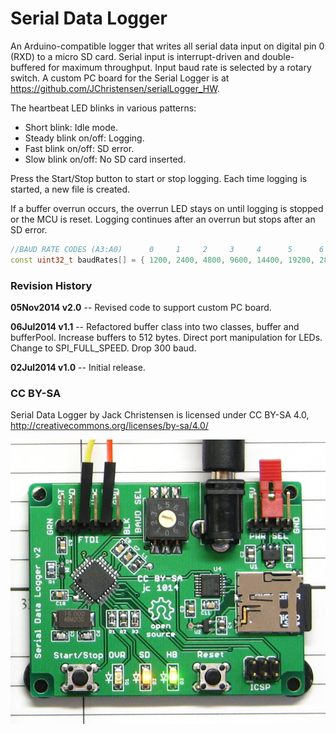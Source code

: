 # Serial Data Logger #

An Arduino-compatible logger that writes all serial data input on digital pin 0 (RXD) to a micro SD card. Serial input is interrupt-driven and double-buffered for maximum throughput. Input baud rate is selected by a rotary switch. A custom PC board for the Serial Logger is at https://github.com/JChristensen/serialLogger_HW.

The heartbeat LED blinks in various patterns:
* Short blink: Idle mode.
* Steady blink on/off: Logging.
* Fast blink on/off: SD error.
* Slow blink on/off: No SD card inserted.

Press the Start/Stop button to start or stop logging. Each time logging is started, a new file is created.

If a buffer overrun occurs, the overrun LED stays on until logging is stopped or the MCU is reset. Logging continues after an overrun but stops after an SD error.

```c++
//BAUD RATE CODES (A3:A0)      0     1     2     3     4      5      6      7      8      9
const uint32_t baudRates[] = { 1200, 2400, 4800, 9600, 14400, 19200, 28800, 38400, 57600, 115200 };
```

### Revision History ###

**05Nov2014 v2.0** --  Revised code to support custom PC board.

**06Jul2014 v1.1** --  Refactored buffer class into two classes, buffer and bufferPool. Increase buffers to 512 bytes. Direct port manipulation for LEDs. Change to SPI_FULL_SPEED. Drop 300 baud.

**02Jul2014 v1.0** -- Initial release.
### CC BY-SA ###
Serial Data Logger by Jack Christensen is licensed under CC BY-SA 4.0, http://creativecommons.org/licenses/by-sa/4.0/

![](https://raw.githubusercontent.com/JChristensen/serialLogger/v2/serial_logger_pcb.jpg)
